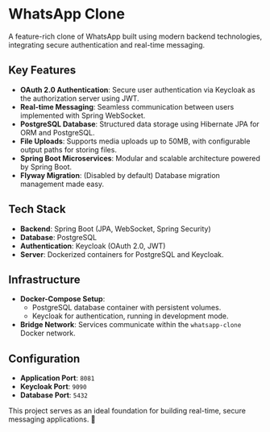 # WhatsApp Clone

A feature-rich clone of WhatsApp built using modern backend technologies, integrating secure authentication and real-time messaging.

## Key Features
- **OAuth 2.0 Authentication**: Secure user authentication via Keycloak as the authorization server using JWT.
- **Real-time Messaging**: Seamless communication between users implemented with Spring WebSocket.
- **PostgreSQL Database**: Structured data storage using Hibernate JPA for ORM and PostgreSQL.
- **File Uploads**: Supports media uploads up to 50MB, with configurable output paths for storing files.
- **Spring Boot Microservices**: Modular and scalable architecture powered by Spring Boot.
- **Flyway Migration**: (Disabled by default) Database migration management made easy.

## Tech Stack
- **Backend**: Spring Boot (JPA, WebSocket, Spring Security)
- **Database**: PostgreSQL
- **Authentication**: Keycloak (OAuth 2.0, JWT)
- **Server**: Dockerized containers for PostgreSQL and Keycloak.

## Infrastructure
- **Docker-Compose Setup**:
  - PostgreSQL database container with persistent volumes.
  - Keycloak for authentication, running in development mode.
- **Bridge Network**: Services communicate within the `whatsapp-clone` Docker network.

## Configuration
- **Application Port**: `8081`
- **Keycloak Port**: `9090`
- **Database Port**: `5432`

This project serves as an ideal foundation for building real-time, secure messaging applications. 🚀

